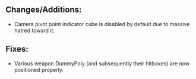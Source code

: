 ## Changes/Additions:
* Camera pivot point indicator cube is disabled by default due to massive hatred toward it.

## Fixes:
* Various weapon DummyPoly (and subsequently their hitboxes) are now positioned properly.